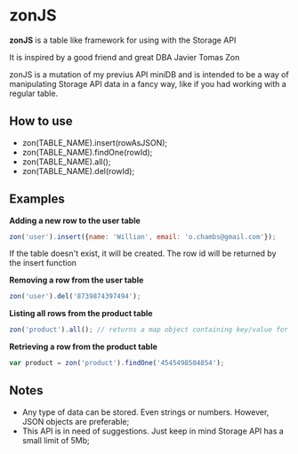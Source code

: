 zonJS
=====

**zonJS** is a table like framework for using with the Storage API

It is inspired by a good friend and great DBA Javier Tomas Zon

zonJS is a mutation of my previus API miniDB and is intended to be a way of manipulating Storage API data in a fancy way, like if you had working with a regular table.

How to use
-----------------------

 * zon(TABLE_NAME).insert(rowAsJSON);
 * zon(TABLE_NAME).findOne(rowId);
 * zon(TABLE_NAME).all();
 * zon(TABLE_NAME).del(rowId);

Examples
------------------------

**Adding a new row to the user table**
```javascript
zon('user').insert({name: 'Willian', email: 'o.chambs@gmail.com'});
```
If the table doesn't exist, it will be created. The row id will be returned by the insert function

**Removing a row from the user table**
```javascript
zon('user').del('8739874397494');
```
**Listing all rows from the product table**
```javascript
zon('product').all(); // returns a map object containing key/value for each row
```
**Retrieving a row from the product table**
```javascript
var product = zon('product').findOne('4545498504854');
```
Notes
------------------------

 * Any type of data can be stored. Even strings or numbers. However, JSON objects are preferable;
 * This API is in need of suggestions. Just keep in mind Storage API has a small limit of 5Mb;
